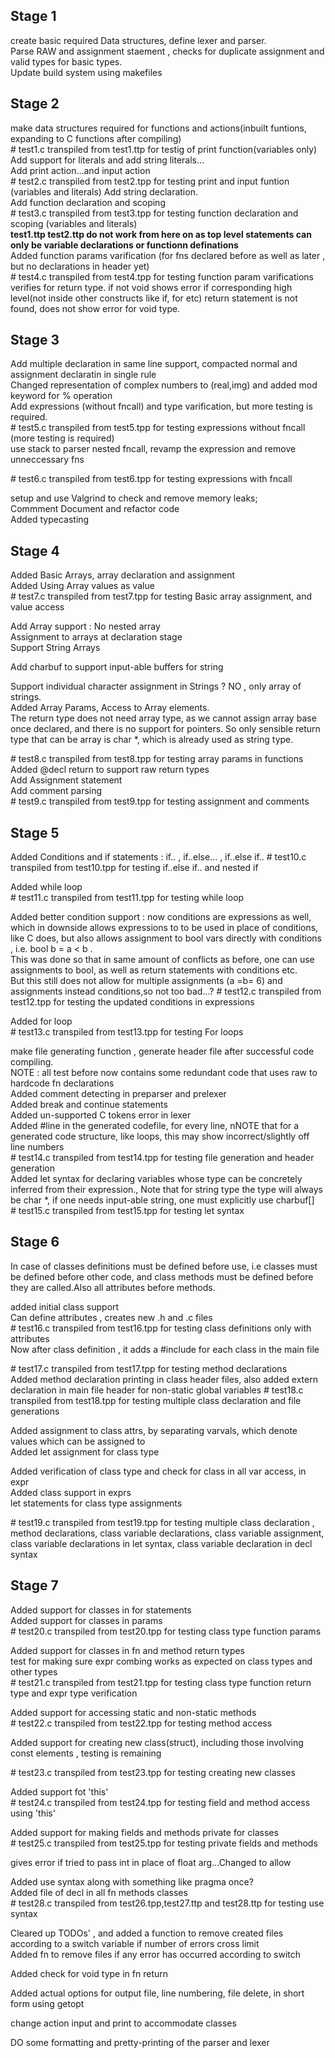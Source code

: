 ## Stage 1

create basic required Data structures, define lexer and parser.<br />
Parse RAW and assignment staement , checks for duplicate assignment and valid types for basic types.<br />
Update build system using makefiles

## Stage 2

make data structures required for functions and actions(inbuilt funtions, expanding to C functions after compiling)<br />
\# test1.c transpiled from test1.ttp for testig of print function(variables only) <br />
Add support for literals and add string literals... <br />
Add print action...and input action <br />
\# test2.c transpiled from test2.tpp for testing print and input funtion (variables and literals)
Add string declaration. <br />
Add function declaration and scoping<br />
\# test3.c transpiled from test3.tpp for testing function declaration and scoping (variables and literals) <br />
<strong>test1.ttp test2.ttp do not work from here on as top level statements can only be variable declarations or functionn definations </strong><br />
Added function params varification (for fns declared before as well as later , but no declarations in header yet) <br />
\# test4.c transpiled from test4.tpp for testing function param varifications <br />
verifies for return type. if not void shows error if corresponding high level(not inside other constructs like if, for etc) return statement is not found, does not show error for void type.<br />

## Stage 3

Add multiple declaration in same line support, compacted normal and assignment declaratin in single rule <br />
Changed representation of complex numbers to (real,img) and added mod keyword for % operation <br />
Add expressions (without fncall) and type varification, but more testing is required. <br />
\# test5.c transpiled from test5.tpp for testing expressions without fncall (more testing is required)<br />
use stack to parser nested fncall, revamp the expression and remove unneccessary fns <br />

\# test6.c transpiled from test6.tpp for testing expressions with fncall<br />

setup and use Valgrind to check and remove memory leaks; <br />
Commment Document and refactor code <br />
Added typecasting <br />

## Stage 4

Added Basic Arrays, array declaration and assignment <br />
Added Using Array values as value <br />
\# test7.c transpiled from test7.tpp for testing Basic array assignment, and value access<br />

Add Array support : No nested array <br />
Assignment to arrays at declaration stage<br />
Support String Arrays<br />

Add charbuf to support input-able buffers for string<br>

Support individual character assignment in Strings ? NO , only array of strings.<br />
Added Array Params, Access to Array elements.<br />
The return type does not need array type, as we cannot assign array base once declared, and there is no support for pointers.
So only sensible return type that can be array is char \*, which is already used as string type.<br />

\# test8.c transpiled from test8.tpp for testing array params in functions<br />
Added @decl return to support raw return types <br />
Add Assignment statement <br />
Add comment parsing <br />
\# test9.c transpiled from test9.tpp for testing assignment and comments<br />

## Stage 5

Added Conditions and if statements : if.. , if..else... , if..else if..
\# test10.c transpiled from test10.tpp for testing if..else if.. and nested if<br />

Added while loop <br />
\# test11.c transpiled from test11.tpp for testing while loop<br />

Added better condition support : now conditions are expressions as well, which in downside allows expressions to to be used in place of conditions, like C does, but also allows assignment to bool vars directly with conditions , i.e. bool b = a < b .<br />
This was done so that in same amount of conflicts as before, one can use assignments to bool, as well as return statements with conditions etc.<br />
But this still does not allow for multiple assignments (a =b= 6) and assignments instead conditions,so not too bad...?
\# test12.c transpiled from test12.tpp for testing the updated conditions in expressions<br />

Added for loop <br />
\# test13.c transpiled from test13.tpp for testing For loops<br />

make file generating function , generate header file after successful code compiling.<br />
NOTE : all test before now contains some redundant code that uses raw to hardcode fn declarations <br />
Added comment detecting in preparser and prelexer<br />
Added break and continue statements<br />
Added un-supported C tokens error in lexer<br />
Added #line in the generated codefile, for every line, nNOTE that for a generated code structure, like loops,
this may show incorrect/slightly off line numbers<br />
\# test14.c transpiled from test14.tpp for testing file generation and header generation<br />
Added let syntax for declaring variables whose type can be concretely inferred from their expression., Note that for string type the type will always be char \*, if one needs input-able string, one must explicitly use charbuf[] <br/>
\# test15.c transpiled from test15.tpp for testing let syntax<br />

## Stage 6

In case of classes definitions must be defined before use, i.e classes must be defined before other code,
and class methods must be defined before they are called.Also all attributes before methods. <br />

added initial class support <br />
Can define attributes , creates new .h and .c files <br />
\# test16.c transpiled from test16.tpp for testing class definitions only with attributes<br />
Now after class definition , it adds a #include for each class in the main file

\# test17.c transpiled from test17.tpp for testing method declarations<br />
Added method declaration printing in class header files, also added extern declaration in main file header for non-static global variables
\# test18.c transpiled from test18.tpp for testing multiple class declaration and file generations<br />

Added assignment to class attrs, by separating varvals, which denote values which can be assigned to<br />
Added let assignment for class type

Added verification of class type and check for class in all var access, in expr<br />
Added class support in exprs <br />
let statements for class type assignments <br />

\# test19.c transpiled from test19.tpp for testing multiple class declaration , method declarations, class variable declarations, class variable assignment, class variable declarations in let syntax, class variable declaration in decl syntax<br />

## Stage 7

Added support for classes in for statements<br />
Added support for classes in params<br />
\# test20.c transpiled from test20.tpp for testing class type function params<br />

Added support for classes in fn and method return types<br />
test for making sure expr combing works as expected on class types and other types<br />
\# test21.c transpiled from test21.tpp for testing class type function return type and expr type verification<br />

Added support for accessing static and non-static methods<br />
\# test22.c transpiled from test22.tpp for testing method access<br />

Added support for creating new class(struct), including those involving const elements , testing is remaining<br />

\# test23.c transpiled from test23.tpp for testing creating new classes<br />

Added support fot 'this'<br />
\# test24.c transpiled from test24.tpp for testing field and method access using 'this'<br />

Added support for making fields and methods private for classes<br />
\# test25.c transpiled from test25.tpp for testing private fields and methods<br />

gives error if tried to pass int in place of float arg...Changed to allow<br />

Added use syntax along with something like pragma once?<br />
Added file of decl in all fn methods classes<br />
\# test28.c transpiled from test26.tpp,test27.ttp and test28.ttp for testing use syntax<br />

Cleared up TODOs' , and added a function to remove created files according to a switch variable
if number of errors cross limit <br />
Added fn to remove files if any error has occurred according to switch<br />

Added check for void type in fn return<br />

Added actual options for output file, line numbering, file delete, in short form using getopt<br />

change action input and print to accommodate classes<br />

DO some formatting and pretty-printing of the parser and lexer<br />
